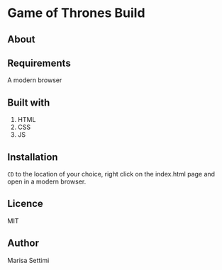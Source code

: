 # Game of Thrones Build

## About



## Requirements 

A modern browser

## Built with

1. HTML
2. CSS
3. JS

## Installation

`CD` to the location of your choice, right click on the index.html page and open in a modern browser.

## Licence 

MIT

## Author

Marisa Settimi